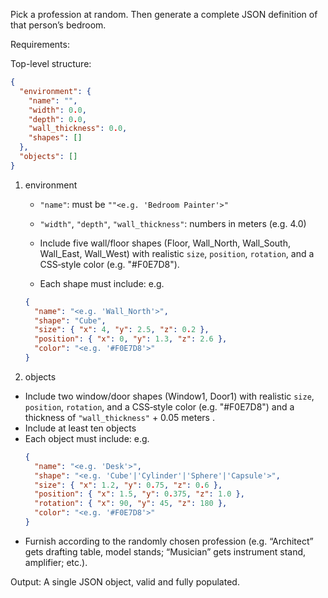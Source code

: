 Pick a profession at random. Then generate a complete JSON definition of that person’s bedroom.

Requirements:

Top-level structure:

```json
{
  "environment": {
    "name": "",
    "width": 0.0,
    "depth": 0.0,
    "wall_thickness": 0.0,
    "shapes": []
  },
  "objects": []
}
```

1. environment

   - `"name"`: must be `""<e.g. 'Bedroom Painter'>"`
   - `"width"`, `"depth"`, `"wall_thickness"`: numbers in meters (e.g. 4.0)
   - Include five wall/floor shapes (Floor, Wall_North, Wall_South, Wall_East, Wall_West) with realistic `size`, `position`, `rotation`, and a CSS‐style color (e.g. "#F0E7D8").

   - Each shape must include:
     e.g.

   ```json
   {
     "name": "<e.g. 'Wall_North'>",
     "shape": "Cube",
     "size": { "x": 4, "y": 2.5, "z": 0.2 },
     "position": { "x": 0, "y": 1.3, "z": 2.6 },
     "color": "<e.g. '#F0E7D8'>"
   }
   ```

2. objects

- Include two window/door shapes (Window1, Door1) with realistic `size`, `position`, `rotation`, and a CSS‐style color (e.g. "#F0E7D8") and a thickness of `"wall_thickness"` + 0.05 meters .
- Include at least ten objects
- Each object must include:
  e.g.
  ```json
  {
    "name": "<e.g. 'Desk'>",
    "shape": "<e.g. 'Cube'|'Cylinder'|'Sphere'|'Capsule'>",
    "size": { "x": 1.2, "y": 0.75, "z": 0.6 },
    "position": { "x": 1.5, "y": 0.375, "z": 1.0 },
    "rotation": { "x": 90, "y": 45, "z": 180 },
    "color": "<e.g. '#F0E7D8'>"
  }
  ```
- Furnish according to the randomly chosen profession (e.g. “Architect” gets drafting table, model stands; “Musician” gets instrument stand, amplifier; etc.).

Output: A single JSON object, valid and fully populated.
